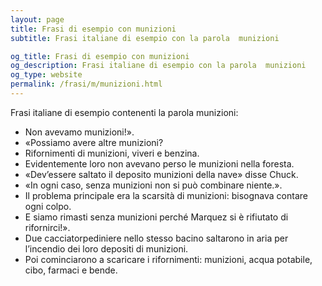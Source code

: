 ```yaml
---
layout: page
title: Frasi di esempio con munizioni 
subtitle: Frasi italiane di esempio con la parola  munizioni

og_title: Frasi di esempio con munizioni 
og_description: Frasi italiane di esempio con la parola  munizioni
og_type: website
permalink: /frasi/m/munizioni.html
---
```


Frasi italiane di esempio contenenti la parola munizioni:


- Non avevamo munizioni!».
- «Possiamo avere altre munizioni?
- Rifornimenti di munizioni, viveri e benzina.
- Evidentemente loro non avevano perso le munizioni nella foresta.
- «Dev’essere saltato il deposito munizioni della nave» disse Chuck.
- «In ogni caso, senza munizioni non si può combinare niente.».
- Il problema principale era la scarsità di munizioni: bisognava contare ogni colpo.
- E siamo rimasti senza munizioni perché Marquez si è rifiutato di rifornirci!».
- Due cacciatorpediniere nello stesso bacino saltarono in aria per l’incendio dei loro depositi di munizioni.
- Poi cominciarono a scaricare i rifornimenti: munizioni, acqua potabile, cibo, farmaci e bende.
